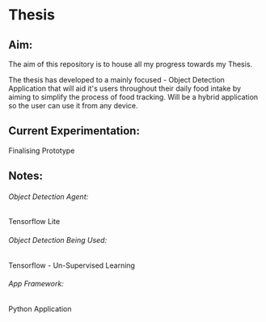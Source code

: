 # Thesis

## Aim:
The aim of this repository is to house all my progress towards my Thesis.

The thesis has developed to a mainly focused - Object Detection Application that will aid it's users throughout their daily food intake by aiming to simplify the process of food tracking. Will be a hybrid application so the user can use it from any device.

## Current Experimentation:
Finalising Prototype

## Notes:
###### Object Detection Agent:
Tensorflow Lite

###### Object Detection Being Used:
Tensorflow - Un-Supervised Learning

###### App Framework:
Python Application
